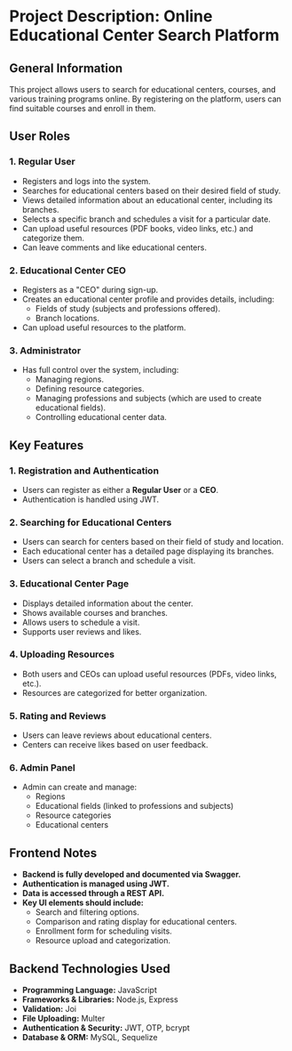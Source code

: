 # Project Description: Online Educational Center Search Platform

## **General Information**
This project allows users to search for educational centers, courses, and various training programs online. By registering on the platform, users can find suitable courses and enroll in them.

## **User Roles**

### **1. Regular User**
- Registers and logs into the system.
- Searches for educational centers based on their desired field of study.
- Views detailed information about an educational center, including its branches.
- Selects a specific branch and schedules a visit for a particular date.
- Can upload useful resources (PDF books, video links, etc.) and categorize them.
- Can leave comments and like educational centers.

### **2. Educational Center CEO**
- Registers as a "CEO" during sign-up.
- Creates an educational center profile and provides details, including:
  - Fields of study (subjects and professions offered).
  - Branch locations.
- Can upload useful resources to the platform.

### **3. Administrator**
- Has full control over the system, including:
  - Managing regions.
  - Defining resource categories.
  - Managing professions and subjects (which are used to create educational fields).
  - Controlling educational center data.

## **Key Features**

### **1. Registration and Authentication**
- Users can register as either a **Regular User** or a **CEO**.
- Authentication is handled using JWT.

### **2. Searching for Educational Centers**
- Users can search for centers based on their field of study and location.
- Each educational center has a detailed page displaying its branches.
- Users can select a branch and schedule a visit.

### **3. Educational Center Page**
- Displays detailed information about the center.
- Shows available courses and branches.
- Allows users to schedule a visit.
- Supports user reviews and likes.

### **4. Uploading Resources**
- Both users and CEOs can upload useful resources (PDFs, video links, etc.).
- Resources are categorized for better organization.

### **5. Rating and Reviews**
- Users can leave reviews about educational centers.
- Centers can receive likes based on user feedback.

### **6. Admin Panel**
- Admin can create and manage:
  - Regions
  - Educational fields (linked to professions and subjects)
  - Resource categories
  - Educational centers

## **Frontend Notes**
- **Backend is fully developed and documented via Swagger.**
- **Authentication is managed using JWT.**
- **Data is accessed through a REST API.**
- **Key UI elements should include:**
  - Search and filtering options.
  - Comparison and rating display for educational centers.
  - Enrollment form for scheduling visits.
  - Resource upload and categorization.

## **Backend Technologies Used**
- **Programming Language:** JavaScript
- **Frameworks & Libraries:** Node.js, Express
- **Validation:** Joi
- **File Uploading:** Multer
- **Authentication & Security:** JWT, OTP, bcrypt
- **Database & ORM:** MySQL, Sequelize

